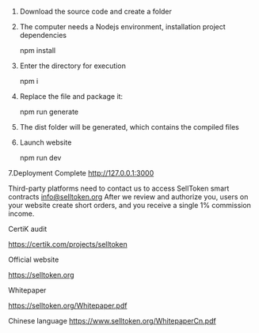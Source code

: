 1. Download the source code and create a folder

2. The computer needs a Nodejs environment, installation project dependencies

   npm install

3. Enter the directory for execution

   npm i

4. Replace the file and package it: 

   npm run generate
  
5. The dist folder will be generated, which contains the compiled files

6. Launch website

    npm run dev

7.Deployment Complete  http://127.0.0.1:3000


Third-party platforms need to contact us to access SellToken smart contracts  info@selltoken.org
After we review and authorize you, users on your website create short orders, and you receive a single 1% commission income.

CertiK audit
 
https://certik.com/projects/selltoken
 
Official website
 
https://selltoken.org
 
Whitepaper

https://selltoken.org/Whitepaper.pdf

Chinese language
https://www.selltoken.org/WhitepaperCn.pdf
